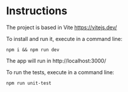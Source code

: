 # Instructions

The project is based in Vite https://vitejs.dev/

To install and run it, execute in a command line:

`npm i && npm run dev`

The app will run in http://localhost:3000/

To run the tests, execute in a command line:

`npm run unit-test`
